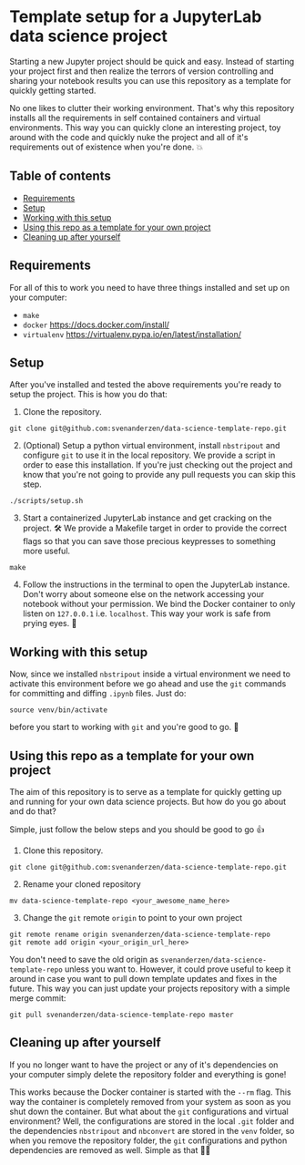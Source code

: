 # Template setup for a JupyterLab data science project
Starting a new Jupyter project should be quick and easy. Instead of starting 
your project first and then realize the terrors of version controlling and 
sharing your notebook results you can use this repository as a template for 
quickly getting started.

No one likes to clutter their working environment. That's why this repository
installs all the requirements in self contained containers and virtual
environments. This way you can quickly clone an interesting project, toy around
with the code and quickly nuke the project and all of it's requirements out of
existence when you're done. :boom:

## Table of contents
* [Requirements](#requirements)
* [Setup](#setup)
* [Working with this setup](#working-with-this-setup)
* [Using this repo as a template for your own project](#using-this-repo-as-a-template-for-your-own-project)
* [Cleaning up after yourself](#cleaning-up-after-yourself)

## Requirements
For all of this to work you need to have three things installed and set up on 
your computer:

- `make`
- `docker` https://docs.docker.com/install/
- `virtualenv` https://virtualenv.pypa.io/en/latest/installation/

## Setup
After you've installed and tested the above requirements you're ready to setup
the project. This is how you do that:

1. Clone the repository.

```
git clone git@github.com:svenanderzen/data-science-template-repo.git
```

2. (Optional) Setup a python virtual environment, install `nbstripout` and
   configure `git` to use it in the local repository. We provide a script in
   order to ease this installation. If you're just checking out the project and
   know that you're not going to provide any pull requests you can skip this
   step.

```
./scripts/setup.sh
```

3. Start a containerized JupyterLab instance and get cracking on the project.
   :hammer_and_wrench: We provide a Makefile target in order to provide the
   correct flags so that you can save those precious keypresses to something
   more useful.
   
```
make
```

4. Follow the instructions in the terminal to open the JupyterLab instance.
   Don't worry about someone else on the network accessing your notebook
   without your permission. We bind the Docker container to only listen on
   `127.0.0.1` i.e. `localhost`. This way your work is safe from prying eyes.
   :eyes:

## Working with this setup
Now, since we installed `nbstripout` inside a virtual environment we need to
activate this environment before we go ahead and use the `git` commands for 
committing and diffing `.ipynb` files. Just do:

```
source venv/bin/activate
```

before you start to working with `git` and you're good to go. :tada:

## Using this repo as a template for your own project
The aim of this repository is to serve as a template for quickly getting up and
running for your own data science projects. But how do you go about and do
that?

Simple, just follow the below steps and you should be good to go :thumbsup:

1. Clone this repository.

```
git clone git@github.com:svenanderzen/data-science-template-repo.git
```
2. Rename your cloned repository

```
mv data-science-template-repo <your_awesome_name_here>
```

3. Change the `git` remote `origin` to point to your own project

```
git remote rename origin svenanderzen/data-science-template-repo
git remote add origin <your_origin_url_here>
```

You don't need to save the old origin as
`svenanderzen/data-science-template-repo` unless you want to. However, it could
prove useful to keep it around in case you want to pull down template updates
and fixes in the future. This way you can just update your projects repository
with a simple merge commit:

```
git pull svenanderzen/data-science-template-repo master
```

## Cleaning up after yourself
If you no longer want to have the project or any of it's dependencies on your 
computer simply delete the repository folder and everything is gone! 

This works because the Docker container is started with the `--rm` flag. This
way the container is completely removed from your system as soon as you shut
down the container. But what about the `git` configurations and virtual
environment? Well, the configurations are stored in the local `.git` folder and
the dependencies `nbstripout` and `nbconvert` are stored in the `venv` folder,
so when you remove the repository folder, the `git` configurations and python
dependencies are removed as well. Simple as that :man_shrugging:
